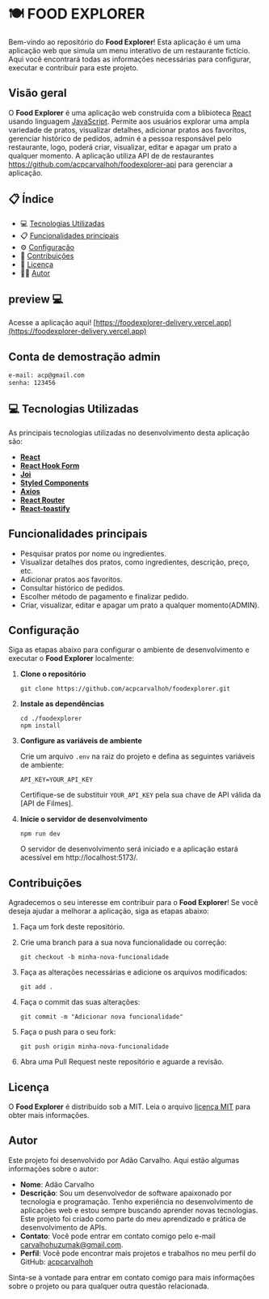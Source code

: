 # 🍽️ FOOD EXPLORER

Bem-vindo ao repositório do **Food Explorer**! Esta aplicação é um uma aplicação web que simula um menu interativo de um restaurante fictício. Aqui você encontrará todas as informações necessárias para configurar, executar e contribuir para este projeto.

## Visão geral

O **Food Explorer** é uma aplicação web construída com a blibioteca [React](https://react.dev) usando linguagem [JavaScript](https://developer.mozilla.org/pt-BR/docs/Web/JavaScript). Permite aos usuários explorar uma ampla variedade de pratos, visualizar detalhes, adicionar pratos aos favoritos, gerenciar histórico de pedidos, admin é a pessoa responsável pelo restaurante, logo, poderá criar, visualizar, editar e apagar um prato a qualquer momento. A aplicação utiliza API de de restaurantes https://github.com/acpcarvalhoh/foodexplorer-api para gerenciar  a aplicação.


## 📋 Índice

- 💻 [Tecnologias Utilizadas](#-tecnologias-utilizadas)
- 📋 [Funcionalidades principais](#funcionalidades-principais)
- ⚙️ [Configuração](#configuração)
- 🤝 [Contribuições](#contribuições)
- 📄 [Licença](#licença)
- 👨‍💻 [Autor](#autor)



##  preview 💻


Acesse a aplicação aqui! [https://foodexplorer-delivery.vercel.app](https://foodexplorer-delivery.vercel.app)


## Conta de demostração admin
```bash
e-mail: acp@gmail.com
senha: 123456
```

## 💻 Tecnologias Utilizadas

As principais tecnologias utilizadas no desenvolvimento desta aplicação são:

- [**React**](https://react.dev)
- [**React Hook Form**](https://react-hook-form.com)
- [**Joi**](https://joi.dev)
- [**Styled Components**](https://styled-components.com)
- [**Axios**](https://axios-http.com)
- [**React Router**](https://reactrouter.com/en/main)
- [**React-toastify**](https://fkhadra.github.io/react-toastify/introduction)

## Funcionalidades principais

- Pesquisar pratos por nome ou ingredientes.
- Visualizar detalhes dos pratos, como ingredientes, descrição, preço, etc.
- Adicionar pratos aos favoritos.
- Consultar histórico de pedidos.
- Escolher método de pagamento e finalizar pedido.
- Criar, visualizar, editar e apagar um prato a qualquer momento(ADMIN).


## Configuração

Siga as etapas abaixo para configurar o ambiente de desenvolvimento e executar o **Food Explorer** localmente:

1. **Clone o repositório**

   ```
   git clone https://github.com/acpcarvalhoh/foodexplorer.git
   ```

2. **Instale as dependências**

   ```
   cd ./foodexplorer
   npm install
   ```

3. **Configure as variáveis de ambiente**

   Crie um arquivo `.env` na raiz do projeto e defina as seguintes variáveis de ambiente:

   ```
   API_KEY=YOUR_API_KEY
   ```

   Certifique-se de substituir `YOUR_API_KEY` pela sua chave de API válida da [API de Filmes].

4. **Inicie o servidor de desenvolvimento**

   ```
   npm run dev
   ```

   O servidor de desenvolvimento será iniciado e a aplicação estará acessível em http://localhost:5173/.

## Contribuições

Agradecemos o seu interesse em contribuir para o **Food Explorer**! Se você deseja ajudar a melhorar a aplicação, siga as etapas abaixo:

1. Faça um fork deste repositório.

2. Crie uma branch para a sua nova funcionalidade ou correção:

   ```
   git checkout -b minha-nova-funcionalidade
   ```

3. Faça as alterações necessárias e adicione os arquivos modificados:

   ```
   git add .
   ```

4. Faça o commit das suas alterações:

   ```
   git commit -m "Adicionar nova funcionalidade"
   ```

5. Faça o push para o seu fork:

   ```
   git push origin minha-nova-funcionalidade
   ```

6. Abra uma Pull Request neste repositório e aguarde a revisão.

## Licença

O **Food Explorer** é distribuído sob a MIT. Leia o arquivo [licença MIT](./LICENSE) para obter mais informações.


## Autor


Este projeto foi desenvolvido por Adão Carvalho. Aqui estão algumas informações sobre o autor:

- **Nome**: Adão Carvalho
- **Descrição**: Sou um desenvolvedor de software apaixonado por tecnologia e programação. Tenho experiência no desenvolvimento de aplicações web e estou sempre buscando aprender novas tecnologias. Este projeto foi criado como parte do meu aprendizado e prática de desenvolvimento de APIs.
- **Contato**: Você pode entrar em contato comigo pelo e-mail carvalhohuzumak@gmail.com.
- **Perfil**: Você pode encontrar mais projetos e trabalhos no meu perfil do GitHub: [acpcarvalhoh](https://github.com/acpcarvalhoh)

Sinta-se à vontade para entrar em contato comigo para mais informações sobre o projeto ou para qualquer outra questão relacionada.
